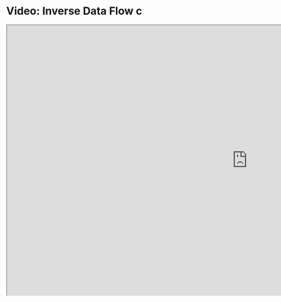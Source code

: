 # Video: Inverse Data Flow c

<iframe src="https://scrimba.com/scrim/co7e949a290610b9bec28388a?pl=pBQgdHZ" width="1280" height="720" allowfullscreen="allowfullscreen" allow="autoplay; fullscreen; picture-in-picture"></iframe>

